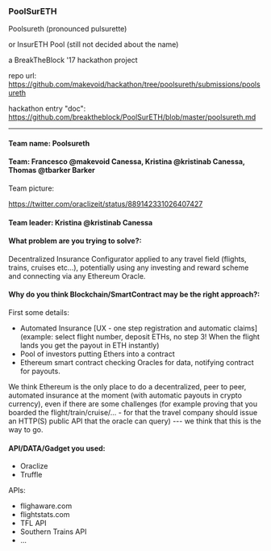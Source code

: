 ### PoolSurETH

Poolsureth (pronounced pulsurette)

or InsurETH Pool (still not decided about the name)

a BreakTheBlock '17 hackathon project

repo url: https://github.com/makevoid/hackathon/tree/poolsureth/submissions/poolsureth

hackathon entry "doc":
https://github.com/breaktheblock/PoolSurETH/blob/master/poolsureth.md

---

#### Team name: Poolsureth

#### Team: Francesco @makevoid Canessa, Kristina @kristinab Canessa, Thomas @tbarker Barker

Team picture:

https://twitter.com/oraclizeit/status/889142331026407427


#### Team leader: Kristina @kristinab Canessa


#### What problem are you trying to solve?:

Decentralized Insurance Configurator applied to any travel field (flights, trains, cruises etc...), potentially using any investing and reward scheme and connecting via any Ethereum Oracle.


#### Why do you think Blockchain/SmartContract may be the right approach?:

First some details:

- Automated Insurance [UX - one step registration and automatic claims] (example: select flight number, deposit ETHs, no step 3! When the flight lands you get the payout in ETH instantly)
- Pool of investors putting Ethers into a contract
- Ethereum smart contract checking Oracles for data, notifying contract for payouts.

We think Ethereum is the only place to do a decentralized, peer to peer, automated insurance at the moment (with automatic payouts in crypto currency), even if there are some challenges (for example proving that you boarded the flight/train/cruise/... - for that the travel company should issue an HTTP(S) public API that the oracle can query) --- we think that this is the way to go.


#### API/DATA/Gadget you used:

- Oraclize
- Truffle

APIs:
- flighaware.com
- flightstats.com
- TFL API
- Southern Trains API
- ...
